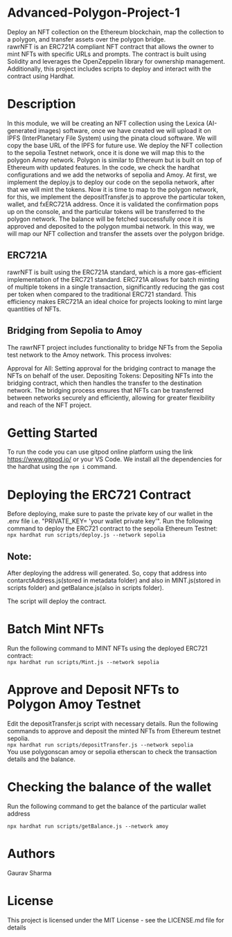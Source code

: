 # Advanced-Polygon-Project-1
Deploy an NFT collection on the Ethereum blockchain, map the collection to a polygon, and transfer assets over the polygon bridge.<br />
rawrNFT is an ERC721A compliant NFT contract that allows the owner to mint NFTs with specific URLs and prompts. The contract is built using Solidity and leverages the OpenZeppelin library for ownership management. Additionally, this project includes scripts to deploy and interact with the contract using Hardhat.

# Description

In this module, we will be creating an NFT collection using the Lexica (AI-generated images) software, once we have created we will upload it on IPFS (InterPlanetary File System) using the pinata cloud software. We will copy the base URL of the IPFS for future use. We deploy the NFT collection to the sepolia Testnet network, once it is done we will map this to the polygon Amoy network. Polygon is similar to Ethereum but is built on top of Ethereum with updated features. In the code, we check the hardhat configurations and we add the networks of sepolia and Amoy. At first, we implement the deploy.js to deploy our code on the sepolia network, after that we will mint the tokens. Now it is time to map to the polygon network, for this, we implement the depositTransfer.js to approve the particular token, wallet, and fxERC721A address. Once it is validated the confirmation pops up on the console, and the particular tokens will be transferred to the polygon network. The balance will be fetched successfully once it is approved and deposited to the polygon mumbai network. In this way, we will map our NFT collection and transfer the assets over the polygon bridge.

## ERC721A
rawrNFT is built using the ERC721A standard, which is a more gas-efficient implementation of the ERC721 standard. ERC721A allows for batch minting of multiple tokens in a single transaction, significantly reducing the gas cost per token when compared to the traditional ERC721 standard. This efficiency makes ERC721A an ideal choice for projects looking to mint large quantities of NFTs.
## Bridging from Sepolia to Amoy
The rawrNFT project includes functionality to bridge NFTs from the Sepolia test network to the Amoy network. This process involves:

Approval for All: Setting approval for the bridging contract to manage the NFTs on behalf of the user.
Depositing Tokens: Depositing NFTs into the bridging contract, which then handles the transfer to the destination network. The bridging process ensures that NFTs can be transferred between networks securely and efficiently, allowing for greater flexibility and reach of the NFT project.

# Getting Started
To run the code you can use gitpod online platform using the link https://www.gitpod.io/ or your VS Code. 
We install all the dependencies for the hardhat using the `npm i` command.
   
# Deploying the ERC721 Contract
Before deploying, make sure to paste the private key of our wallet in the .env file i.e. "PRIVATE_KEY= 'your wallet private key'". Run the following command to deploy the ERC721 contract to the sepolia Ethereum Testnet: <br />
`npx hardhat run scripts/deploy.js --network sepolia `

## Note:
After deploying the address will generated. So, copy that address into contarctAddress.js(stored in metadata folder) and also in MINT.js(stored in scripts folder) and getBalance.js(also in scripts folder).

The script will deploy the contract.

# Batch Mint NFTs
Run the following command to MINT NFTs using the deployed ERC721 contract:<br />
`npx hardhat run scripts/Mint.js --network sepolia`

# Approve and Deposit NFTs to Polygon Amoy Testnet
Edit the depositTransfer.js script with necessary details. Run the following commands to approve and deposit the minted NFTs from Ethereum testnet sepolia.<br />
`npx hardhat run scripts/depositTransfer.js --network sepolia` <br />
You use polygonscan amoy or sepolia etherscan to check the transaction details and the balance.

# Checking the balance of the wallet
Run the following command to get the balance of the particular wallet address<br />

`npx hardhat run scripts/getBalance.js --network amoy`

# Authors

Gaurav Sharma

# License
This project is licensed under the MIT License - see the LICENSE.md file for details
